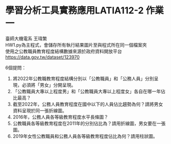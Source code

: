 # 學習分析工具實務應用LATIA112-2 作業一  
臺師大機電系 王瑋繁  
HW1.py為主程式，會儲存所有執行結果圖片至與程式所在同一個檔案夾  
使用之公教職員教育程度結構數據來源於政府資料開放平台 https://data.gov.tw/dataset/123970  

6個提問：  
1. 將2022年公教職教育程度結構分別以「公教職員」和「公務人員」分別呈現，必須將「男女」分開呈現。
2. 「公教職員大專以上程度男」和「公教職員大專以上程度女」各自在哪一年佔比最高？
3. 截至2022年，公務人員教育程度在國中以下的人員佔比趨勢為何？請將男女資料呈現於同一張折線圖。
4. 2016年，公務人員各等級教育程度水平長條圖？
5. 公教職員各等級教育程度在2011年的分別佔比為？請用折線圖，男女要在一張圖。
6. 2019年女性公教職員和公務人員各等級教育程度佔比為何？請用柱狀圖。
